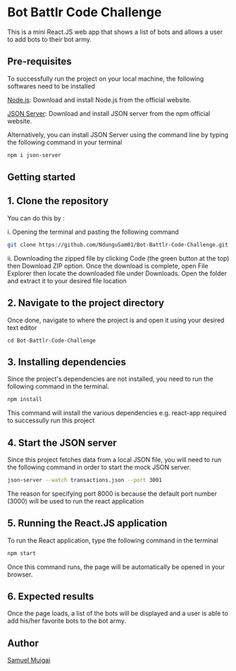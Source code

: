 # Bot Battlr Code Challenge

This is a mini React.JS web app that shows a list of bots and allows a user to add bots to their bot army.
## Pre-requisites

To successfully run the project on your local machine, the following softwares need to be installed

[Node.js](https://nodejs.org/): Download and install Node.js from the official website.

[JSON Server](https://www.npmjs.com/package/json-server): Download and install JSON server from the npm official website.

Alternatively, you can install JSON Server using the command line by typing the following command in your terminal

```bash
npm i json-server
```

## Getting started

## 1. Clone the repository

You can do this by :

i. Opening the terminal and pasting the following command 

```bash
git clone https://github.com/NdunguSam01/Bot-Battlr-Code-Challenge.git
```

ii. Downloading the zipped file by clicking Code (the green button at the top) then Download ZIP option. Once the download is complete, open File Explorer then locate the downloaded file under Downloads. Open the folder and extract it to your desired file location

## 2. Navigate to the project directory

Once done, navigate to where the project is and open it using your desired text editor

```
cd Bot-Battlr-Code-Challenge
```

## 3. Installing dependencies

Since the project's dependencies are not installed, you need to run the following command in the terminal.

```bash
npm install
```

This command will install the various dependencies e.g. react-app required to successully run this project 

## 4. Start the JSON server
Since this project fetches data from a local JSON file, you will need to run the following command in order to start the mock JSON server.

```bash
json-server --watch transactions.json --port 3001
```

The reason for specifying port 8000 is because the default port number (3000) will be used to run the react application

## 5. Running the React.JS application
To run the React application, type the following command in the terminal

```bash
npm start
```
Once this command runs, the page will be automatically be opened in your browser.

## 6. Expected results

Once the page loads, a list of the bots will be displayed and a user is able to add his/her favorite bots to the bot army.

## Author
[Samuel Muigai](https://github.com/NdunguSam01)